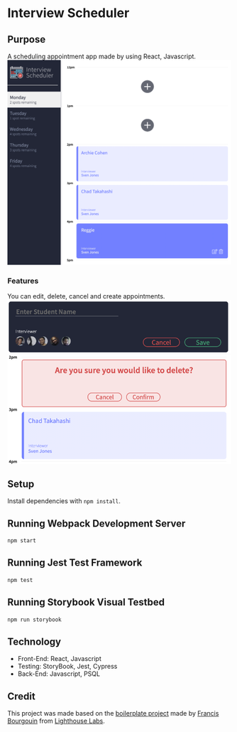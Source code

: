 # Interview Scheduler

## Purpose 
A scheduling appointment app made by using React, Javascript. 
![homepage](./docs/homepage.png)

### Features
You can edit, delete, cancel and create appointments.  
![Appointment](./docs/appointment-form.png)
![Features](./docs/delete-cancel-edit.png)



## Setup

Install dependencies with `npm install`.

## Running Webpack Development Server

```sh
npm start
```

## Running Jest Test Framework

```sh
npm test
```

## Running Storybook Visual Testbed

```sh
npm run storybook
```

## Technology 
- Front-End: React, Javascript
- Testing: StoryBook, Jest, Cypress
- Back-End: Javascript, PSQL

## Credit
This project was made based on the [boilerplate project](https://github.com/lighthouse-labs/scheduler/) made by [Francis Bourgouin](https://github.com/FrancisBourgouin) from [Lighthouse Labs](https://www.lighthouselabs.ca/). 

